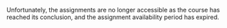 Unfortunately, the assignments are no longer accessible as the course has reached its conclusion, and the assignment availability period has expired.
